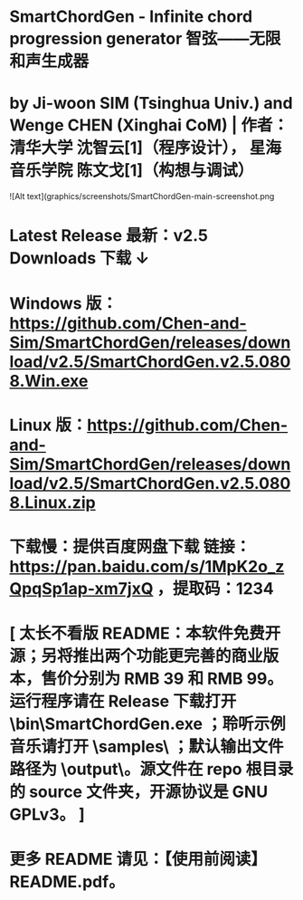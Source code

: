 # SmartChordGen - Infinite chord progression generator 智弦——无限和声生成器

# by Ji-woon SIM (Tsinghua Univ.) and Wenge CHEN (Xinghai CoM) | 作者：清华大学  沈智云[1]（程序设计），  星海音乐学院  陈文戈[1]（构想与调试） 
![Alt text](graphics/screenshots/SmartChordGen-main-screenshot.png

# Latest Release 最新：v2.5 Downloads 下载 ↓ 

# Windows 版： https://github.com/Chen-and-Sim/SmartChordGen/releases/download/v2.5/SmartChordGen.v2.5.0808.Win.exe

# Linux 版：https://github.com/Chen-and-Sim/SmartChordGen/releases/download/v2.5/SmartChordGen.v2.5.0808.Linux.zip

# 下载慢：提供百度网盘下载 链接：https://pan.baidu.com/s/1MpK2o_zQpqSp1ap-xm7jxQ ，提取码：1234 

# [ 太长不看版 README：本软件免费开源；另将推出两个功能更完善的商业版本，售价分别为 RMB 39 和 RMB 99。运行程序请在 Release 下载打开 \bin\SmartChordGen.exe ；聆听示例音乐请打开 \samples\ ；默认输出文件路径为 \output\。源文件在 repo 根目录的 source 文件夹，开源协议是 GNU GPLv3。 ]

# 更多 README 请见：【使用前阅读】README.pdf。
